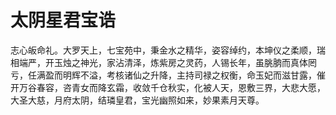 # 太阴星君宝诰

志心皈命礼。大罗天上，七宝苑中，秉金水之精华，姿容绰约，本坤仪之柔顺，瑞相端严，开玉烛之神光，家沾清泽，炼紫房之灵药，人锡长年，虽朓朒而真体罔亏，任满盈而明辉不溢，考核诸仙之升降，主持司禄之权衡，命玉妃而滋甘露，催开万谷春容，咨青女而降玄霜，收敛千仓秋实，化被人天，恩敷三界，大悲大愿，大圣大慈，月府太阴，结璘皇君，宝光幽照如来，妙果素月天尊。
